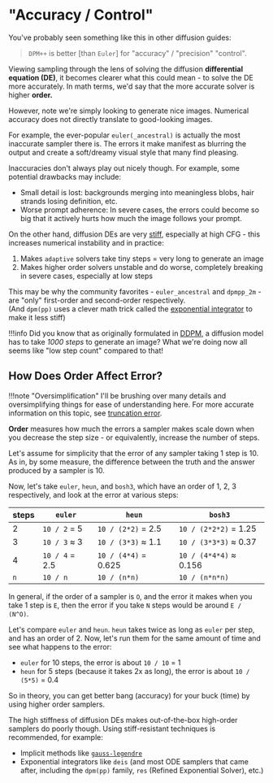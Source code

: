 # "Accuracy / Control"

You've probably seen something like this in other diffusion guides:

> `DPM++` is better \[than `Euler`\] for "accuracy" / "precision" "control".

Viewing sampling through the lens of solving the diffusion **differential equation (DE)**, it becomes clearer what this could mean - to solve the DE more accurately. In math terms, we'd say that the more accurate solver is higher **order.**

However, note we're simply looking to generate nice images. Numerical accuracy does not directly translate to good-looking images.

For example, the ever-popular `euler(_ancestral)` is actually the most inaccurate sampler there is. The errors it make manifest as blurring the output and create a soft/dreamy visual style that many find pleasing. 

Inaccuracies don't always play out nicely though. For example, some potential drawbacks may include:

- Small detail is lost: backgrounds merging into meaningless blobs, hair strands losing definition, etc.
- Worse prompt adherence: In severe cases, the errors could become so big that it actively hurts how much the image follows your prompt.

On the other hand, diffusion DEs are very [stiff](https://en.wikipedia.org/wiki/Stiff_equation), especially at high CFG - this increases numerical instability and in practice:

1. Makes `adaptive` solvers take tiny steps = very long to generate an image
2. Makes higher order solvers unstable and do worse, completely breaking in severe cases, especially at low steps

This may be why the community favorites - `euler_ancestral` and `dpmpp_2m` - are "only" first-order and second-order respectively.  
(And `dpm(pp)` uses a clever math trick called the [exponential integrator](https://en.wikipedia.org/wiki/Exponential_integrator) to make it less stiff)

!!!info
    Did you know that as originally formulated in [DDPM](https://arxiv.org/pdf/2006.11239), a diffusion model has to take *1000 steps* to generate an image? What we're doing now all seems like "low step count" compared to that!

## How Does Order Affect Error?

!!!note "Oversimplification"
    I'll be brushing over many details and oversimplifying things for ease of understanding here. For more accurate information on this topic, see [truncation error](https://en.wikipedia.org/wiki/Truncation_error_(numerical_integration)).

**Order** measures how much the errors a sampler makes scale down when you decrease the step size - or equivalently, increase the number of steps.

Let's assume for simplicity that the error of any sampler taking 1 step is 10. As in, by some measure, the difference between the truth and the answer produced by a sampler is 10.

Now, let's take `euler`, `heun`, and `bosh3`, which have an order of 1, 2, 3 respectively, and look at the error at various steps:

| steps | `euler` | `heun` | `bosh3`
| - | - | - | -
| 2 | `10 / 2` = 5 | `10 / (2*2)` = 2.5 | `10 / (2*2*2)` = 1.25
| 3 | `10 / 3` ≈ 3 | `10 / (3*3)` ≈ 1.1 | `10 / (3*3*3)` ≈ 0.37
| 4 | `10 / 4` = 2.5 | `10 / (4*4)` = 0.625 | `10 / (4*4*4)` ≈ 0.156
| `n` | `10 / n` | `10 / (n*n)` | `10 / (n*n*n)` 

In general, if the order of a sampler is `O`, and the error it makes when you take 1 step is `E`, then the error if you take `N` steps would be around `E / (N^O)`.

Let's compare `euler` and `heun`. `heun` takes twice as long as `euler` per step, and has an order of 2. Now, let's run them for the same amount of time and see what happens to the error:
- `euler` for 10 steps, the error is about `10 / 10` = 1
- `heun` for 5 steps (because it takes 2x as long), the error is about `10 / (5*5)` = 0.4

So in theory, you can get better bang (accuracy) for your buck (time) by using higher order samplers. 

The high stiffness of diffusion DEs makes out-of-the-box high-order samplers do poorly though. Using stiff-resistant techniques is recommended, for example:

- Implicit methods like [`gauss-legendre`](https://en.wikipedia.org/wiki/Gauss%E2%80%93Legendre_method)
- Exponential integrators like `deis` (and most ODE samplers that came after, including the `dpm(pp)` family, `res` (Refined Exponential Solver), etc.)
